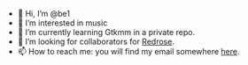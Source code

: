 - 👋 Hi, I’m @be1
- 👀 I’m interested in music
- 🌱 I’m currently learning Gtkmm in a private repo.
- 💞️ I’m looking for collaborators for [Redrose](http://brouits.free.fr/redrose/).
- 📫 How to reach me: you will find my email somewhere [here](http://brouits.free.fr).

<!---
be1/be1 is a ✨ special ✨ repository because its `README.md` (this file) appears on your GitHub profile.
You can click the Preview link to take a look at your changes.
--->
